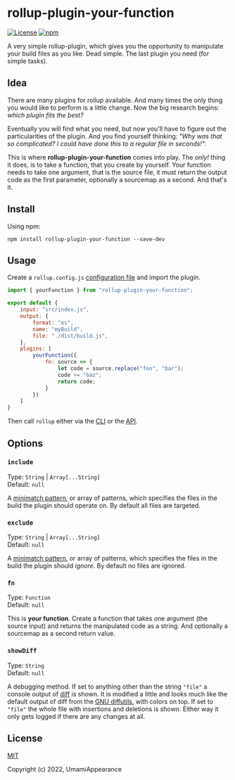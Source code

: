 # rollup-plugin-your-function
[![License](https://img.shields.io/github/license/UmamiAppearance/rollup-plugin-your-function?color=009911&style=for-the-badge)](./LICENSE)
[![npm](https://img.shields.io/npm/v/rollup-plugin-your-function?color=009911&style=for-the-badge)](https://www.npmjs.com/package/rollup-plugin-your-function)

A very simple rollup-plugin, which gives you the opportunity to manipulate your build files as you like. Dead simple. The last plugin you need (for simple tasks).


## Idea
There are many plugins for rollup available. And many times the only thing you would like to perform is a little change. Now the big research begins: _which plugin fits the best?_  

Eventually you will find what you need, but now you'll have to figure out the particularities of the plugin. And you find yourself thinking: _"Why was that so complicated? I could have done this to a regular file in seconds!"_.  

This is where **rollup-plugin-your-function** comes into play. The _only!_ thing it does, is to take a function, that you create by yourself. Your function needs to take one argument, that is the source file, it must return the output code as the first parameter, optionally a sourcemap as a second. And that's it.


## Install
Using npm:
```console
npm install rollup-plugin-your-function --save-dev
```


## Usage
Create a `rollup.config.js` [configuration file](https://www.rollupjs.org/guide/en/#configuration-files) and import the plugin.

```js
import { yourFunction } from "rollup-plugin-your-function";

export default {
    input: "src/index.js",
    output: {   
        format: "es",
        name: "myBuild",
        file: "./dist/build.js",
    },
    plugins: [
        yourFunction({
            fn: source => {
                let code = source.replace("foo", "bar");
                code += "baz";
                return code;
            }
        })
    ]
}
```

Then call `rollup` either via the [CLI](https://www.rollupjs.org/guide/en/#command-line-reference) or the [API](https://www.rollupjs.org/guide/en/#javascript-api).


## Options

### `include`  
Type: `String` | `Array[...String]`  
Default: `null`  

A [minimatch pattern](https://github.com/isaacs/minimatch), or array of patterns, which specifies the files in the build the plugin should operate on. By default all files are targeted.


### `exclude`  
Type: `String` | `Array[...String]`  
Default: `null`  

A [minimatch pattern](https://github.com/isaacs/minimatch), or array of patterns, which specifies the files in the build the plugin should _ignore_. By default no files are ignored.


### `fn`
Type: `Function`  
Default: `null`  

This is **your function**. Create a function that takes one argument (the source input) and returns the manipulated code as a string. And optionally a sourcemap as a second return value.


### `showDiff`  
Type: `String`  
Default: `null`  

A debugging method. If set to anything other than the string `"file"` a console output of [diff](https://github.com/kpdecker/jsdiff) is shown. It is modified a little and looks much like the default output of diff from the [GNU diffutils](https://www.gnu.org/software/diffutils/), with colors on top. If set to `"file"` the whole file with insertions and deletions is shown. Either way it only gets logged if there are any changes at all. 

## License

[MIT](https://opensource.org/licenses/MIT)

Copyright (c) 2022, UmamiAppearance

